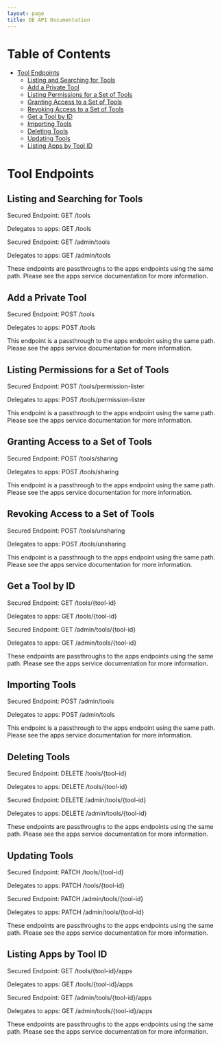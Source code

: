 ```yaml
---
layout: page
title: DE API Documentation
---
```


# Table of Contents

* [Tool Endpoints](#tool-endpoints)
    * [Listing and Searching for Tools](#listing-and-searching-for-tools)
    * [Add a Private Tool](#add-a-private-tool)
    * [Listing Permissions for a Set of Tools](#listing-permissions-for-a-set-of-tools)
    * [Granting Access to a Set of Tools](#granting-access-to-a-set-of-tools)
    * [Revoking Access to a Set of Tools](#revoking-access-to-a-set-of-tools)
    * [Get a Tool by ID](#get-a-tool-by-id)
    * [Importing Tools](#importing-tools)
    * [Deleting Tools](#deleting-tools)
    * [Updating Tools](#updating-tools)
    * [Listing Apps by Tool ID](#listing-apps-by-tool-id)

# Tool Endpoints

## Listing and Searching for Tools

Secured Endpoint: GET /tools

Delegates to apps: GET /tools

Secured Endpoint: GET /admin/tools

Delegates to apps: GET /admin/tools

These endpoints are passthroughs to the apps endpoints using the same path.
Please see the apps service documentation for more information.

## Add a Private Tool

Secured Endpoint: POST /tools

Delegates to apps: POST /tools

This endpoint is a passthrough to the apps endpoint using the same path.
Please see the apps service documentation for more information.

## Listing Permissions for a Set of Tools

Secured Endpoint: POST /tools/permission-lister

Delegates to apps: POST /tools/permission-lister

This endpoint is a passthrough to the apps endpoint using the same path.
Please see the apps service documentation for more information.

## Granting Access to a Set of Tools

Secured Endpoint: POST /tools/sharing

Delegates to apps: POST /tools/sharing

This endpoint is a passthrough to the apps endpoint using the same path.
Please see the apps service documentation for more information.

## Revoking Access to a Set of Tools

Secured Endpoint: POST /tools/unsharing

Delegates to apps: POST /tools/unsharing

This endpoint is a passthrough to the apps endpoint using the same path.
Please see the apps service documentation for more information.

## Get a Tool by ID

Secured Endpoint: GET /tools/{tool-id}

Delegates to apps: GET /tools/{tool-id}

Secured Endpoint: GET /admin/tools/{tool-id}

Delegates to apps: GET /admin/tools/{tool-id}

These endpoints are passthroughs to the apps endpoints using the same path.
Please see the apps service documentation for more information.

## Importing Tools

Secured Endpoint: POST /admin/tools

Delegates to apps: POST /admin/tools

This endpoint is a passthrough to the apps endpoint using the same path.
Please see the apps service documentation for more information.

## Deleting Tools

Secured Endpoint: DELETE /tools/{tool-id}

Delegates to apps: DELETE /tools/{tool-id}

Secured Endpoint: DELETE /admin/tools/{tool-id}

Delegates to apps: DELETE /admin/tools/{tool-id}

These endpoints are passthroughs to the apps endpoints using the same path.
Please see the apps service documentation for more information.

## Updating Tools

Secured Endpoint: PATCH /tools/{tool-id}

Delegates to apps: PATCH /tools/{tool-id}

Secured Endpoint: PATCH /admin/tools/{tool-id}

Delegates to apps: PATCH /admin/tools/{tool-id}

These endpoints are passthroughs to the apps endpoints using the same path.
Please see the apps service documentation for more information.

## Listing Apps by Tool ID

Secured Endpoint: GET /tools/{tool-id}/apps

Delegates to apps: GET /tools/{tool-id}/apps

Secured Endpoint: GET /admin/tools/{tool-id}/apps

Delegates to apps: GET /admin/tools/{tool-id}/apps

These endpoints are passthroughs to the apps endpoints using the same path.
Please see the apps service documentation for more information.
